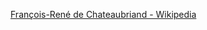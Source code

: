 ﻿[François-René de Chateaubriand - Wikipedia](https://en.wikipedia.org/wiki/Fran%C3%A7ois-Ren%C3%A9_de_Chateaubriand)